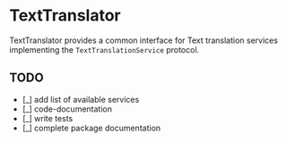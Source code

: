 # TextTranslator

TextTranslator provides a common interface for Text translation services implementing the `TextTranslationService` protocol.

## TODO

- [_] add list of available services
- [_] code-documentation
- [_] write tests
- [_] complete package documentation
